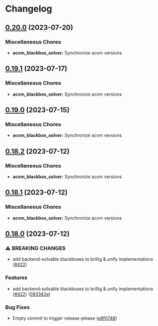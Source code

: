 # Changelog

## [0.20.0](https://github.com/noir-lang/acvm/compare/acvm_blackbox_solver-v0.19.1...acvm_blackbox_solver-v0.20.0) (2023-07-20)


### Miscellaneous Chores

* **acvm_blackbox_solver:** Synchronize acvm versions

## [0.19.1](https://github.com/noir-lang/acvm/compare/acvm_blackbox_solver-v0.19.0...acvm_blackbox_solver-v0.19.1) (2023-07-17)


### Miscellaneous Chores

* **acvm_blackbox_solver:** Synchronize acvm versions

## [0.19.0](https://github.com/noir-lang/acvm/compare/acvm_blackbox_solver-v0.18.2...acvm_blackbox_solver-v0.19.0) (2023-07-15)


### Miscellaneous Chores

* **acvm_blackbox_solver:** Synchronize acvm versions

## [0.18.2](https://github.com/noir-lang/acvm/compare/acvm_blackbox_solver-v0.18.1...acvm_blackbox_solver-v0.18.2) (2023-07-12)


### Miscellaneous Chores

* **acvm_blackbox_solver:** Synchronize acvm versions

## [0.18.1](https://github.com/noir-lang/acvm/compare/acvm_blackbox_solver-v0.18.0...acvm_blackbox_solver-v0.18.1) (2023-07-12)


### Miscellaneous Chores

* **acvm_blackbox_solver:** Synchronize acvm versions

## [0.18.0](https://github.com/noir-lang/acvm/compare/acvm_blackbox_solver-v0.17.0...acvm_blackbox_solver-v0.18.0) (2023-07-12)


### ⚠ BREAKING CHANGES

* add backend-solvable blackboxes to brillig & unify implementations ([#422](https://github.com/noir-lang/acvm/issues/422))

### Features

* add backend-solvable blackboxes to brillig & unify implementations ([#422](https://github.com/noir-lang/acvm/issues/422)) ([093342e](https://github.com/noir-lang/acvm/commit/093342ea9481a311fa71343b8b7a22774788838a))


### Bug Fixes

* Empty commit to trigger release-please ([e8f0748](https://github.com/noir-lang/acvm/commit/e8f0748042ef505d59ab63266d3c36c5358ee30d))
